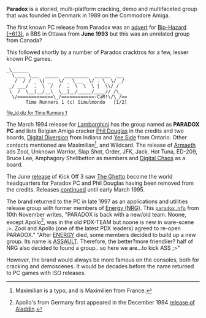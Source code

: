 **Paradox** is a storied, multi-platform cracking, demo and multifaceted group that was founded in Denmark in 1989 on the Commodore Amiga.

The first known PC release from Paradox was an [advert](/f/a81c3b6) for [Bio-Hazard (+613)](https://demozoo.org/bbs/1755/), a BBS in Ottawa from **June 1993** but this was an unrelated group from Canada?
 
This followed shortly by a number of Paradox cracktros for a few, lesser known PC games.

```
_\______
  \____ \___  _____  _________  ______  ___
   /  / / _ \| __  \/ _ \___  \/ . \_ \/ _/
 _/ ___/  .  \  /  /  .  \  \  \ |  \\/ /
 \  /  \__|__/__\  \__|__/_____/____// /\_
  \/=============\_/============-CaR!\/\_/==
       Time Runners 1 (c) Simulmondo   [1/2]
```
<small>[file_id.diz for Time Runners 1](/f/ad1c372)</small>

The March 1994 release for [Lamborghini](/f/a73082) has the group named as **PARADOX PC** and lists Belgian Amiga cracker [Phil Douglas](https://demozoo.org/sceners/20665/) in the credits and two boards, [Digital Diversion](https://demozoo.org/bbs/7526/) from Indiana and [Yee Side](https://demozoo.org/bbs/3330/) from Ontario. Other contacts mentioned are Maximilian[^1], and Wildcard. The release of [Armaeth](/f/ab1fc5a) ads Zool, Unknown Warrior, Slap Shot, Order, JFK, Jack, Hot Tuna, ED-209, Bruce Lee, Amphagory Shellbetton as members and [Digital Chaos](https://demozoo.org/bbs/5323/) as a board.

The June [release](/f/b52b3db) of Kick Off 3 saw [The Ghetto](https://demozoo.org/bbs/1150/) become the world headquarters for Paradox PC and Phil Douglas having been removed from the credits. Releases [continued](/f/b52d90f) until early March 1995.

The brand returned to the PC in late 1997 as an applications and utilities release group with former members of [Energy (NRG)](/g/energy). This [`paradox.nfo`](/f/b92dbfa) from 10th November writes, "PARADOX is back with a new/old team. Noone, except Apollo[^2], was in the old PDX-TEAM but noone is new in ware-scene ;\>. Zool and Apollo (one of the latest PDX leaders) agreed to re-open PARADOX." "After [ENERGY](/g/energy) died, some members decided to build up a new group. Its name is [ASSAULT](/g/assault). Therefore, the better?more friendlier? half of NRG also decided to found a group.. so here we are...to kick ASS ;\>" 

However, the brand would always be more famous on the consoles, both for cracking and demoscenes. It would be decades before the name returned to PC games with ISO releases.

[^1]: Maximilian is a typo, and is Maximilien from France.
[^2]: Apollo's from Germany first appeared in the December 1994 [release of Aladdin](/f/ac2fe7).